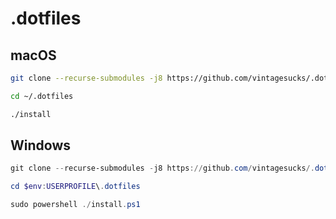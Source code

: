 # .dotfiles

## macOS

```sh
git clone --recurse-submodules -j8 https://github.com/vintagesucks/.dotfiles.git ~/.dotfiles
```

```sh
cd ~/.dotfiles
```

```sh
./install
```

## Windows

```ps1
git clone --recurse-submodules -j8 https://github.com/vintagesucks/.dotfiles.git $env:USERPROFILE\.dotfiles
```

```ps1
cd $env:USERPROFILE\.dotfiles
```

```ps1
sudo powershell ./install.ps1
```
